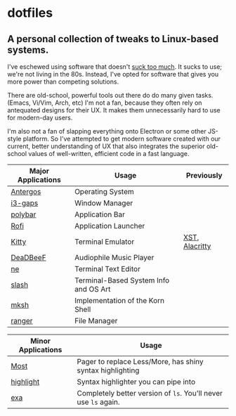 # dotfiles
## A personal collection of tweaks to Linux-based systems.

I've eschewed using software that doesn't [suck too much][1]. It sucks to use; we're not living in the 80s.
Instead, I've opted for software that gives you more power than competing solutions.

There are old-school, powerful tools out there do do many given tasks. (Emacs, Vi/Vim, Arch, etc) I'm not a fan, because they often rely on antequated designs for their UX. It makes them unnecessarily hard to use for modern-day users.

I'm also not a fan of slapping everything onto Electron or some other JS-style platform. So I've attempted to get modern software created with our current, better understanding of UX that also integrates the superior old-school values of well-written, efficient code in a fast language.

| Major Applications | Usage                                 | Previously
| ------------------ | ------------------------------------- | -----------
| [Antergos][6]      | Operating System                      |
| [i3-gaps][9]       | Window Manager                        |
| [polybar][10]      | Application Bar                       |
| [Rofi][2]          | Application Launcher                  |
| [Kitty][15]        | Terminal Emulator                     | [XST][3], [Alacritty][14]
| [DeaDBeeF][4]      | Audiophile Music Player               |
| [ne][5]            | Terminal Text Editor                  |
| [slash][7]         | Terminal-Based System Info and OS Art |
| [mksh][8]          | Implementation of the Korn Shell      |
| [ranger][13]       | File Manager                          |

| Minor Applications | Usage                                 |
| ------------------ | ------------------------------------- |
| [Most][11]         | Pager to replace Less/More, has shiny syntax highlighting |
| [highlight][12]    | Syntax highlighter you can pipe into |
| [exa][16]          | Completely better version of `ls`. You'll never use `ls` again. |

[1]: https://suckless.org/
[2]: https://github.com/DaveDavenport/rofi
[3]: https://github.com/gnotclub/xst
[4]: https://github.com/DeaDBeeF-Player/deadbeef
[5]: http://ne.di.unimi.it/
[6]: https://antergos.com/
[7]: https://github.com/Nyctanthous/slash
[8]: https://www.mirbsd.org/mksh.htm
[9]: https://github.com/Airblader/i3
[10]: https://polybar.github.io/
[11]: https://www.jedsoft.org/most/
[12]: https://gitlab.com/saalen/highlight/tree/master
[13]: https://github.com/ranger/ranger
[14]: https://github.com/jwilm/alacritty
[15]: https://sw.kovidgoyal.net/kitty/
[16]: https://the.exa.website/
